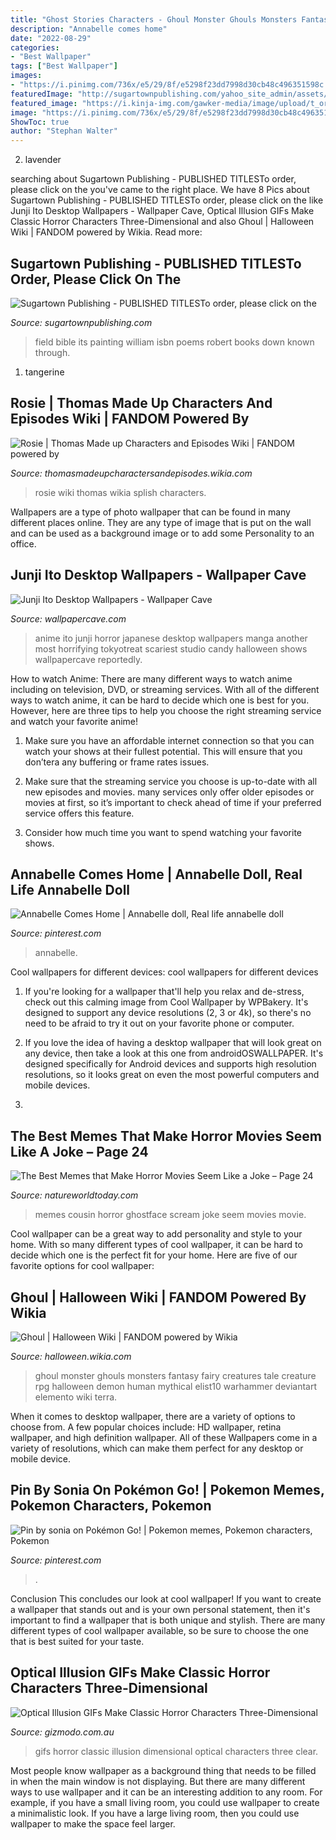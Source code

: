 ```yaml
---
title: "Ghost Stories Characters - Ghoul Monster Ghouls Monsters Fantasy Fairy Creatures Tale Creature Rpg Halloween Demon Human Mythical Elist10 Warhammer Deviantart Elemento Wiki Terra"
description: "Annabelle comes home"
date: "2022-08-29"
categories:
- "Best Wallpaper"
tags: ["Best Wallpaper"]
images:
- "https://i.pinimg.com/736x/e5/29/8f/e5298f23dd7998d30cb48c496351598c.jpg"
featuredImage: "http://sugartownpublishing.com/yahoo_site_admin/assets/images/Voices_from_the_Field_at_350_dpi.80123431_std.jpg"
featured_image: "https://i.kinja-img.com/gawker-media/image/upload/t_original/h2unxsjtac5giafoi4k5.gif"
image: "https://i.pinimg.com/736x/e5/29/8f/e5298f23dd7998d30cb48c496351598c.jpg"
ShowToc: true
author: "Stephan Walter"
---
```



2. lavender 

	

		
searching about Sugartown Publishing - PUBLISHED TITLESTo order, please click on the you've came to the right place. We have 8 Pics about Sugartown Publishing - PUBLISHED TITLESTo order, please click on the like Junji Ito Desktop Wallpapers - Wallpaper Cave, Optical Illusion GIFs Make Classic Horror Characters Three-Dimensional and also Ghoul | Halloween Wiki | FANDOM powered by Wikia. Read more:
		
    
## Sugartown Publishing - PUBLISHED TITLESTo Order, Please Click On The

<img loading=lazy src="http://sugartownpublishing.com/yahoo_site_admin/assets/images/Voices_from_the_Field_at_350_dpi.80123431_std.jpg" onerror="this.onerror=null;this.src='https://tse3.mm.bing.net/th?id=OIP.fjDD9v3ye_t8jggkGVyhbgAAAA&amp;pid=15.1';" alt="Sugartown Publishing - PUBLISHED TITLESTo order, please click on the">

_Source: sugartownpublishing.com_

>field bible its painting william isbn poems robert books down known through. 

	

1. tangerine 

    
## Rosie | Thomas Made Up Characters And Episodes Wiki | FANDOM Powered By

<img loading=lazy src="https://vignette.wikia.nocookie.net/thomasmadeupcharactersandepisodes/images/6/62/Splish%2CSplash%2CSplosh!37.png/revision/latest/zoom-crop/width/240/height/240?cb=20140722043729" onerror="this.onerror=null;this.src='https://tse2.mm.bing.net/th?id=OIP.WzEs-p4w_I7Hwevy6qdNUAAAAA&amp;pid=15.1';" alt="Rosie | Thomas Made up Characters and Episodes Wiki | FANDOM powered by">

_Source: thomasmadeupcharactersandepisodes.wikia.com_

>rosie wiki thomas wikia splish characters. 

	



Wallpapers are a type of photo wallpaper that can be found in many different places online. They are any type of image that is put on the wall and can be used as a background image or to add some Personality to an office.

    
## Junji Ito Desktop Wallpapers - Wallpaper Cave

<img loading=lazy src="https://wallpapercave.com/wp/wp4972632.jpg" onerror="this.onerror=null;this.src='https://tse2.mm.bing.net/th?id=OIP.vrxSlSGIkFAIthikmavPtQHaEK&amp;pid=15.1';" alt="Junji Ito Desktop Wallpapers - Wallpaper Cave">

_Source: wallpapercave.com_

>anime ito junji horror japanese desktop wallpapers manga another most horrifying tokyotreat scariest studio candy halloween shows wallpapercave reportedly. 

	

How to watch Anime: There are many different ways to watch anime including on television, DVD, or streaming services.
With all of the different ways to watch anime, it can be hard to decide which one is best for you. However, here are three tips to help you choose the right streaming service and watch your favorite anime!
1. Make sure you have an affordable internet connection so that you can watch your shows at their fullest potential. This will ensure that you don’tera any buffering or frame rates issues.

2. Make sure that the streaming service you choose is up-to-date with all new episodes and movies. many services only offer older episodes or movies at first, so it’s important to check ahead of time if your preferred service offers this feature.

3. Consider how much time you want to spend watching your favorite shows.

    
## Annabelle Comes Home | Annabelle Doll, Real Life Annabelle Doll

<img loading=lazy src="https://i.pinimg.com/736x/ab/10/47/ab1047d0033a0bc8f82b366e1640b3ec.jpg" onerror="this.onerror=null;this.src='https://tse1.mm.bing.net/th?id=OIP.j5wCJ4tmpqnMX7oh1HFypgHaEg&amp;pid=15.1';" alt="Annabelle Comes Home | Annabelle doll, Real life annabelle doll">

_Source: pinterest.com_

>annabelle. 

	

Cool wallpapers for different devices:
cool wallpapers for different devices 

1. If you're looking for a wallpaper that'll help you relax and de-stress, check out this calming image from Cool Wallpaper by WPBakery. It's designed to support any device resolutions (2, 3 or 4k), so there's no need to be afraid to try it out on your favorite phone or computer.

2. If you love the idea of having a desktop wallpaper that will look great on any device, then take a look at this one from androidOSWALLPAPER. It's designed specifically for Android devices and supports high resolution resolutions, so it looks great on even the most powerful computers and mobile devices.

3.

    
## The Best Memes That Make Horror Movies Seem Like A Joke – Page 24

<img loading=lazy src="https://natureworldtoday.com/wp-content/uploads/2021/04/24-2.jpg" onerror="this.onerror=null;this.src='https://tse1.mm.bing.net/th?id=OIP.AcCX5p_iWzBA5VMaLQ6qxwHaJ8&amp;pid=15.1';" alt="The Best Memes that Make Horror Movies Seem Like a Joke – Page 24">

_Source: natureworldtoday.com_

>memes cousin horror ghostface scream joke seem movies movie. 

	

Cool wallpaper can be a great way to add personality and style to your home. With so many different types of cool wallpaper, it can be hard to decide which one is the perfect fit for your home. Here are five of our favorite options for cool wallpaper: 

    
## Ghoul | Halloween Wiki | FANDOM Powered By Wikia

<img loading=lazy src="https://vignette.wikia.nocookie.net/h__/images/6/60/Ghoul.jpg/revision/latest?cb=20121122191703&amp;path-prefix=halloween" onerror="this.onerror=null;this.src='https://tse3.mm.bing.net/th?id=OIP.GrsSb8Wc8BnZ-AUGWeRoIAHaKA&amp;pid=15.1';" alt="Ghoul | Halloween Wiki | FANDOM powered by Wikia">

_Source: halloween.wikia.com_

>ghoul monster ghouls monsters fantasy fairy creatures tale creature rpg halloween demon human mythical elist10 warhammer deviantart elemento wiki terra. 

	

When it comes to desktop wallpaper, there are a variety of options to choose from. A few popular choices include: HD wallpaper, retina wallpaper, and high definition wallpaper. All of these Wallpapers come in a variety of resolutions, which can make them perfect for any desktop or mobile device. 

    
## Pin By Sonia On Pokémon Go! | Pokemon Memes, Pokemon Characters, Pokemon

<img loading=lazy src="https://i.pinimg.com/736x/e5/29/8f/e5298f23dd7998d30cb48c496351598c.jpg" onerror="this.onerror=null;this.src='https://tse1.mm.bing.net/th?id=OIP.9zRrM_pogzNdNSfUmEzo8gHaM0&amp;pid=15.1';" alt="Pin by sonia on Pokémon Go! | Pokemon memes, Pokemon characters, Pokemon">

_Source: pinterest.com_

>. 

	

Conclusion
This concludes our look at cool wallpaper! If you want to create a wallpaper that stands out and is your own personal statement, then it's important to find a wallpaper that is both unique and stylish. There are many different types of cool wallpaper available, so be sure to choose the one that is best suited for your taste.

    
## Optical Illusion GIFs Make Classic Horror Characters Three-Dimensional

<img loading=lazy src="https://i.kinja-img.com/gawker-media/image/upload/t_original/h2unxsjtac5giafoi4k5.gif" onerror="this.onerror=null;this.src='https://tse2.mm.bing.net/th?id=OIP.9jpUIWIZedDDG0ZZkn17DAHaMS&amp;pid=15.1';" alt="Optical Illusion GIFs Make Classic Horror Characters Three-Dimensional">

_Source: gizmodo.com.au_

>gifs horror classic illusion dimensional optical characters three clear. 

	

Most people know wallpaper as a background thing that needs to be filled in when the main window is not displaying. But there are many different ways to use wallpaper and it can be an interesting addition to any room. For example, if you have a small living room, you could use wallpaper to create a minimalistic look. If you have a large living room, then you could use wallpaper to make the space feel larger.

